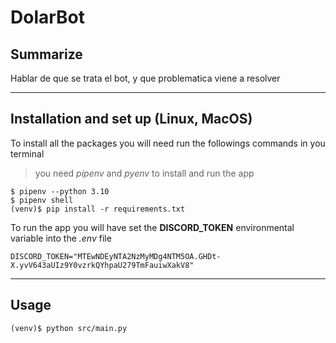 # DolarBot
## Summarize
Hablar de que se trata el bot, y que problematica viene a resolver

---
## Installation and set up (Linux, MacOS)
To install all the packages you will need run the followings commands in you terminal
>you need *pipenv* and *pyenv* to install and run the app
```
$ pipenv --python 3.10
$ pipenv shell
(venv)$ pip install -r requirements.txt  
```
To run the app you will have set the **DISCORD_TOKEN** environmental variable into the *.env* file
```
DISCORD_TOKEN="MTEwNDEyNTA2NzMyMDg4NTM5OA.GHDt-X.yvV643aUIz9Y0vzrkQYhpaU279TmFauiwXakV8"
```
---
## Usage
```
(venv)$ python src/main.py
```

